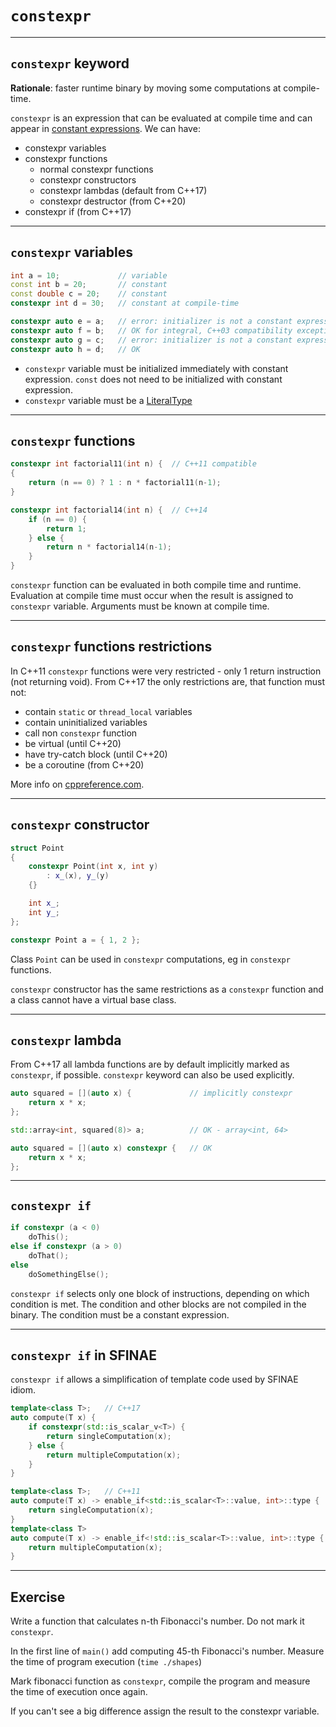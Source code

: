 <!-- .slide: data-background="#111111" -->
# `constexpr`

___

## `constexpr` keyword

**Rationale**: faster runtime binary by moving some computations at compile-time.

`constexpr` is an expression that can be evaluated at compile time and can appear in [constant expressions](https://en.cppreference.com/w/cpp/language/constant_expression). We can have:

* <!-- .element: class="fragment fade-in" --> constexpr variables
* <!-- .element: class="fragment fade-in" --> constexpr functions
  * <!-- .element: class="fragment fade-in" --> normal constexpr functions
  * <!-- .element: class="fragment fade-in" --> constexpr constructors
  * <!-- .element: class="fragment fade-in" --> constexpr lambdas (default from C++17)
  * <!-- .element: class="fragment fade-in" --> constexpr destructor (from C++20)
* <!-- .element: class="fragment fade-in" --> constexpr if (from C++17)

___

## `constexpr` variables

```cpp
int a = 10;             // variable
const int b = 20;       // constant
const double c = 20;    // constant
constexpr int d = 30;   // constant at compile-time

constexpr auto e = a;   // error: initializer is not a constant expression
constexpr auto f = b;   // OK for integral, C++03 compatibility exception
constexpr auto g = c;   // error: initializer is not a constant expression
constexpr auto h = d;   // OK
```
<!-- .element: class="fragment fade-in" -->

* <!-- .element: class="fragment fade-in" --> <code>constexpr</code> variable must be initialized immediately with constant expression. <code>const</code> does not need to be initialized with constant expression.
* <!-- .element: class="fragment fade-in" --> <code>constexpr</code> variable must be a <a href="https://en.cppreference.com/w/cpp/named_req/LiteralType">LiteralType</a>

___

## `constexpr` functions

```cpp
constexpr int factorial11(int n) {  // C++11 compatible
{
    return (n == 0) ? 1 : n * factorial11(n-1);
}

constexpr int factorial14(int n) {  // C++14
    if (n == 0) {
        return 1;
    } else {
        return n * factorial14(n-1);
    }
}
```

`constexpr` function can be evaluated in both compile time and runtime. Evaluation at compile time must occur when the result is assigned to `constexpr` variable. Arguments must be known at compile time.
<!-- .element: class="fragment fade-in" -->

___

## `constexpr` functions restrictions

In C++11 `constexpr` functions were very restricted - only 1 return instruction (not returning void). From C++17 the only restrictions are, that function must not:

* <!-- .element: class="fragment fade-in" --> contain <code>static</code> or <code>thread_local</code> variables
* <!-- .element: class="fragment fade-in" --> contain uninitialized variables
* <!-- .element: class="fragment fade-in" --> call non <code>constexpr</code> function
* <!-- .element: class="fragment fade-in" --> be virtual (until C++20)
* <!-- .element: class="fragment fade-in" --> have try-catch block (until C++20)
* <!-- .element: class="fragment fade-in" --> be a coroutine (from C++20)

More info on [cppreference.com](https://en.cppreference.com/w/cpp/language/constexpr).
<!-- .element: class="fragment fade-in" -->

___

## `constexpr` constructor

```cpp
struct Point
{
    constexpr Point(int x, int y)
        : x_(x), y_(y)
    {}

    int x_;
    int y_;
};

constexpr Point a = { 1, 2 };
```

Class `Point` can be used in `constexpr` computations, eg in `constexpr` functions.

`constexpr` constructor has the same restrictions as a `constexpr` function and a class cannot have a virtual base class.

___

## `constexpr` lambda

From C++17 all lambda functions are by default implicitly marked as `constexpr`, if possible. `constexpr` keyword can also be used explicitly.

```cpp
auto squared = [](auto x) {             // implicitly constexpr
    return x * x;
};

std::array<int, squared(8)> a;          // OK - array<int, 64>

auto squared = [](auto x) constexpr {   // OK
    return x * x;
};
```

___

## `constexpr if`

```cpp
if constexpr (a < 0)
    doThis();
else if constexpr (a > 0)
    doThat();
else
    doSomethingElse();
```

`constexpr if` selects only one block of instructions, depending on which condition is met. The condition and other blocks are not compiled in the binary. The condition must be a constant expression.

___

## `constexpr if` in SFINAE

`constexpr if` allows a simplification of template code used by SFINAE idiom.

```cpp
template<class T>;   // C++17
auto compute(T x) {
    if constexpr(std::is_scalar_v<T>) {
        return singleComputation(x);
    } else {
        return multipleComputation(x);
    }
}
```
<!-- .element: class="fragment fade-in" -->

```cpp
template<class T>;   // C++11
auto compute(T x) -> enable_if<std::is_scalar<T>::value, int>::type {
    return singleComputation(x);
}
template<class T>
auto compute(T x) -> enable_if<!std::is_scalar<T>::value, int>::type {
    return multipleComputation(x);
}
```
<!-- .element: class="fragment fade-in" -->

___

## Exercise

Write a function that calculates n-th Fibonacci's number. Do not mark it `constexpr`.

In the first line of `main()` add computing 45-th Fibonacci's number. Measure the time of program execution (`time ./shapes`)

Mark fibonacci function as `constexpr`, compile the program and measure the time of execution once again.

If you can't see a big difference assign the result to the constexpr variable.
